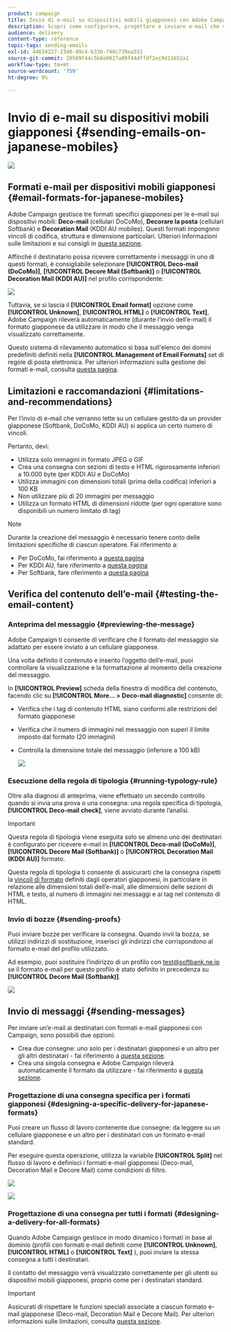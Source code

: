 ```yaml
---
product: campaign
title: Invio di e-mail su dispositivi mobili giapponesi con Adobe Campaign Classic
description: Scopri come configurare, progettare e inviare e-mail che verranno lette su un cellulare giapponese.
audience: delivery
content-type: reference
topic-tags: sending-emails
exl-id: 44634227-2340-49c4-b330-740c739ea551
source-git-commit: 20509f44c5b8e0827a09f44dffdf2ec9d11652a1
workflow-type: tm+mt
source-wordcount: '759'
ht-degree: 0%

---
```


# Invio di e-mail su dispositivi mobili giapponesi {#sending-emails-on-japanese-mobiles}

![](../../assets/common.svg)

## Formati e-mail per dispositivi mobili giapponesi {#email-formats-for-japanese-mobiles}

Adobe Campaign gestisce tre formati specifici giapponesi per le e-mail sui dispositivi mobili: **Deco-mail** (cellulari DoCoMo), **Decorare la posta** (cellulari Softbank) e **Decoration Mail** (KDDI AU mobiles). Questi formati impongono vincoli di codifica, struttura e dimensione particolari. Ulteriori informazioni sulle limitazioni e sui consigli in [questa sezione](#limitations-and-recommendations).

Affinché il destinatario possa ricevere correttamente i messaggi in uno di questi formati, è consigliabile selezionare **[!UICONTROL Deco-mail (DoCoMo)]**, **[!UICONTROL Decore Mail (Softbank)]** o **[!UICONTROL Decoration Mail (KDDI AU)]** nel profilo corrispondente:

![](assets/deco-mail_03.png)

Tuttavia, se si lascia il **[!UICONTROL Email format]** opzione come **[!UICONTROL Unknown]**, **[!UICONTROL HTML]** o **[!UICONTROL Text]**, Adobe Campaign rileverà automaticamente (durante l’invio dell’e-mail) il formato giapponese da utilizzare in modo che il messaggio venga visualizzato correttamente.

Questo sistema di rilevamento automatico si basa sull&#39;elenco dei domini predefiniti definiti nella **[!UICONTROL Management of Email Formats]** set di regole di posta elettronica. Per ulteriori informazioni sulla gestione dei formati e-mail, consulta [questa pagina](../../installation/using/email-deliverability.md#managing-email-formats).

## Limitazioni e raccomandazioni {#limitations-and-recommendations}

Per l’invio di e-mail che verranno lette su un cellulare gestito da un provider giapponese (Softbank, DoCoMo, KDDI AU) si applica un certo numero di vincoli.

Pertanto, devi:

* Utilizza solo immagini in formato JPEG o GIF
* Crea una consegna con sezioni di testo e HTML rigorosamente inferiori a 10.000 byte (per KDDI AU e DoCoMo)
* Utilizza immagini con dimensioni totali (prima della codifica) inferiori a 100 KB
* Non utilizzare più di 20 immagini per messaggio
* Utilizza un formato HTML di dimensioni ridotte (per ogni operatore sono disponibili un numero limitato di tag)

>[!NOTE]
>
>Durante la creazione del messaggio è necessario tenere conto delle limitazioni specifiche di ciascun operatore. Fai riferimento a:
>
>* Per DoCoMo, fai riferimento a [questa pagina](https://www.nttdocomo.co.jp/service/developer/make/content/deco_mail/index.html)
>* Per KDDI AU, fare riferimento a [questa pagina](https://www.au.com/ezfactory/tec/spec/decorations/template.html)
>* Per Softbank, fare riferimento a [questa pagina](https://www.support.softbankmobile.co.jp/partner/home_tech3/index.cfm)


## Verifica del contenuto dell’e-mail {#testing-the-email-content}

### Anteprima del messaggio {#previewing-the-message}

Adobe Campaign ti consente di verificare che il formato del messaggio sia adattato per essere inviato a un cellulare giapponese.

Una volta definito il contenuto e inserito l’oggetto dell’e-mail, puoi controllare la visualizzazione e la formattazione al momento della creazione del messaggio.

In **[!UICONTROL Preview]** scheda della finestra di modifica del contenuto, facendo clic su **[!UICONTROL More... > Deco-mail diagnostic]** consente di:

* Verifica che i tag di contenuto HTML siano conformi alle restrizioni del formato giapponese
* Verifica che il numero di immagini nel messaggio non superi il limite imposto dal formato (20 immagini)
* Controlla la dimensione totale del messaggio (inferiore a 100 kB)

   ![](assets/deco-mail_06.png)

### Esecuzione della regola di tipologia {#running-typology-rule}

Oltre alla diagnosi di anteprima, viene effettuato un secondo controllo quando si invia una prova o una consegna: una regola specifica di tipologia, **[!UICONTROL Deco-mail check]**, viene avviato durante l’analisi.

>[!IMPORTANT]
>
>Questa regola di tipologia viene eseguita solo se almeno uno dei destinatari è configurato per ricevere e-mail in **[!UICONTROL Deco-mail (DoCoMo)]**, **[!UICONTROL Decore Mail (Softbank)]** o **[!UICONTROL Decoration Mail (KDDI AU)]** formato.

Questa regola di tipologia ti consente di assicurarti che la consegna rispetti la [vincoli di formato](#limitations-and-recommendations) definiti dagli operatori giapponesi, in particolare in relazione alle dimensioni totali dell’e-mail, alle dimensioni delle sezioni di HTML e testo, al numero di immagini nei messaggi e ai tag nel contenuto di HTML.

### Invio di bozze {#sending-proofs}

Puoi inviare bozze per verificare la consegna. Quando invii la bozza, se utilizzi indirizzi di sostituzione, inserisci gli indirizzi che corrispondono al formato e-mail del profilo utilizzato.

Ad esempio, puoi sostituire l’indirizzo di un profilo con test@softbank.ne.jp se il formato e-mail per questo profilo è stato definito in precedenza su **[!UICONTROL Decore Mail (Softbank)]**.

![](assets/deco-mail_05.png)

## Invio di messaggi {#sending-messages}

Per inviare un’e-mail ai destinatari con formati e-mail giapponesi con Campaign, sono possibili due opzioni:

* Crea due consegne: uno solo per i destinatari giapponesi e un altro per gli altri destinatari - fai riferimento a [questa sezione](#designing-a-specific-delivery-for-japanese-formats).
* Crea una singola consegna e Adobe Campaign rileverà automaticamente il formato da utilizzare - fai riferimento a [questa sezione](#designing-a-delivery-for-all-formats).

### Progettazione di una consegna specifica per i formati giapponesi {#designing-a-specific-delivery-for-japanese-formats}

Puoi creare un flusso di lavoro contenente due consegne: da leggere su un cellulare giapponese e un altro per i destinatari con un formato e-mail standard.

Per eseguire questa operazione, utilizza la variabile **[!UICONTROL Split]** nel flusso di lavoro e definisci i formati e-mail giapponesi (Deco-mail, Decoration Mail e Decore Mail) come condizioni di filtro.

![](assets/deco-mail_08.png)

![](assets/deco-mail_07.png)

### Progettazione di una consegna per tutti i formati {#designing-a-delivery-for-all-formats}

Quando Adobe Campaign gestisce in modo dinamico i formati in base al dominio (profili con formati e-mail definiti come **[!UICONTROL Unknown]**, **[!UICONTROL HTML]** o **[!UICONTROL Text]** ), puoi inviare la stessa consegna a tutti i destinatari.

Il contatto del messaggio verrà visualizzato correttamente per gli utenti su dispositivi mobili giapponesi, proprio come per i destinatari standard.

>[!IMPORTANT]
>
>Assicurati di rispettare le funzioni speciali associate a ciascun formato e-mail giapponese (Deco-mail, Decoration Mail e Decore Mail). Per ulteriori informazioni sulle limitazioni, consulta [questa sezione](#limitations-and-recommendations).
